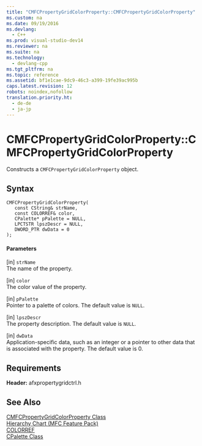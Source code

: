 ```yaml
---
title: "CMFCPropertyGridColorProperty::CMFCPropertyGridColorProperty"
ms.custom: na
ms.date: 09/19/2016
ms.devlang: 
  - C++
ms.prod: visual-studio-dev14
ms.reviewer: na
ms.suite: na
ms.technology: 
  - devlang-cpp
ms.tgt_pltfrm: na
ms.topic: reference
ms.assetid: bf1e1cae-9dc9-46c3-a399-19fe39ac995b
caps.latest.revision: 12
robots: noindex,nofollow
translation.priority.ht: 
  - de-de
  - ja-jp
---
```

# CMFCPropertyGridColorProperty::CMFCPropertyGridColorProperty
Constructs a `CMFCPropertyGridColorProperty` object.  
  
## Syntax  
  
```  
CMFCPropertyGridColorProperty(  
   const CString& strName,  
   const COLORREF& color,  
   CPalette* pPalette = NULL,  
   LPCTSTR lpszDescr = NULL,  
   DWORD_PTR dwData = 0  
);  
```  
  
#### Parameters  
 [in] `strName`  
 The name of the property.  
  
 [in] `color`  
 The color value of the property.  
  
 [in] `pPalette`  
 Pointer to a palette of colors. The default value is `NULL`.  
  
 [in] `lpszDescr`  
 The property description. The default value is `NULL`.  
  
 [in] `dwData`  
 Application-specific data, such as an integer or a pointer to other data that is associated with the property. The default value is 0.  
  
## Requirements  
 **Header:** afxpropertygridctrl.h  
  
## See Also  
 [CMFCPropertyGridColorProperty Class](../vs140/CMFCPropertyGridColorProperty-Class.md)   
 [Hierarchy Chart (MFC Feature Pack)](../vs140/Hierarchy-Chart.md)   
 [COLORREF](http://msdn.microsoft.com/library/windows/desktop/dd183449)   
 [CPalette Class](../vs140/CPalette-Class.md)